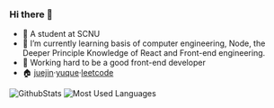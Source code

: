 ### Hi there 👋

<!--
**okkjoo/okkjoo** is a ✨ _special_ ✨ repository because its `README.md` (this file) appears on your GitHub profile.

Here are some ideas to get you started:

- 🔭 I’m currently working on ...
- 🌱 I’m currently learning ...
- 👯 I’m looking to collaborate on ...
- 🤔 I’m looking for help with ...
- 💬 Ask me about ...
- 📫 How to reach me: ...
- 😄 Pronouns: ...
- ⚡ Fun fact: ...
-->
- 🔭 A student at SCNU
- 🌱 I’m currently learning basis of computer engineering, Node, the Deeper Principle Knowledge of React and Front-end engineering. 
- 🍗 Working hard to be a good front-end developer
- 🏠 [juejin](https://juejin.cn/user/2164280112722760)·[yuque](https://www.yuque.com/qzhou)·[leetcode](https://leetcode.cn/u/okkjoo/)



![GithubStats](https://github-readme-stats.vercel.app/api?username=okkjoo&show_icons=true&theme=tokyonight&count_private=true)
![Most Used Languages](https://github-readme-stats.vercel.app/api/top-langs/?username=okkjoo&theme=dark&layout=compact&count_private=true=false)


